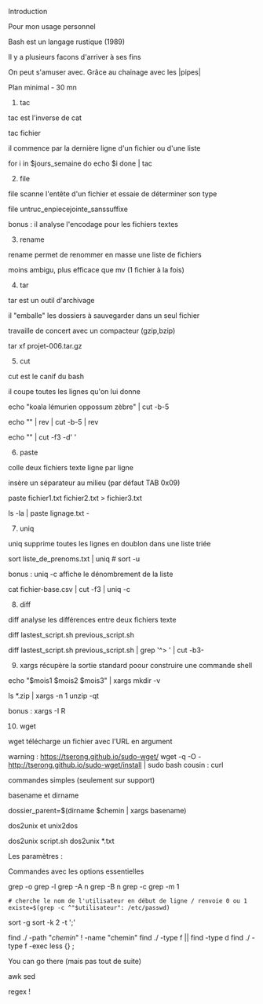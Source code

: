 
Introduction


Pour mon usage personnel

Bash est un langage rustique (1989)

Il y a plusieurs facons d'arriver à ses fins

On peut s'amuser avec. Grâce au chainage avec les |pipes|


Plan minimal - 30 mn


1. tac

tac est l'inverse de cat

tac fichier

il commence par la dernière ligne d'un fichier
ou d'une liste

for i in $jours_semaine
  do
    echo $i
  done       | tac


2. file

file scanne l'entête d'un fichier et essaie de déterminer son type

file untruc_enpiecejointe_sanssuffixe

bonus : il analyse l'encodage pour les fichiers textes

3. rename

rename permet de renommer en masse une liste de fichiers

moins ambigu, plus efficace que mv (1 fichier à la fois)

4. tar

tar est un outil d'archivage

il "emballe" les dossiers à sauvegarder dans un seul fichier

travaille de concert avec un compacteur (gzip,bzip)

tar xf projet-006.tar.gz

5. cut

cut est le canif du bash

il coupe toutes les lignes qu'on lui donne

echo "koala lémurien oppossum zèbre" | cut -b-5

echo "" | rev | cut -b-5 | rev

echo "" | cut -f3 -d' '

6. paste

colle deux fichiers texte ligne par ligne

insère un séparateur au milieu (par défaut TAB 0x09)

paste fichier1.txt fichier2.txt > fichier3.txt

ls -la | paste lignage.txt -

7. uniq

uniq supprime toutes les lignes en doublon dans une liste triée

sort liste_de_prenoms.txt | uniq  # sort -u

bonus : uniq -c affiche le dénombrement de la liste

cat fichier-base.csv | cut -f3 | uniq -c

8. diff

diff analyse les différences entre deux fichiers texte

diff lastest_script.sh previous_script.sh

diff lastest_script.sh previous_script.sh | grep '^> ' | cut -b3-

9. xargs récupère la sortie standard poour construire une commande shell

echo "$mois1 $mois2 $mois3" | xargs mkdir -v

ls *.zip | xargs -n 1 unzip -qt

bonus : xargs -I R

10. wget

wget télécharge un fichier avec l'URL en argument

warning : https://tserong.github.io/sudo-wget/
wget -q -O - http://tserong.github.io/sudo-wget/install | sudo bash
cousin : curl

commandes simples (seulement sur support)

basename et dirname

dossier_parent=$(dirname $chemin | xargs basename)

dos2unix et unix2dos

dos2unix script.sh
dos2unix *.txt

Les paramètres :

Commandes avec les options essentielles

grep -o
grep -l
grep -A n
grep -B n
grep -c
grep -m 1

    # cherche le nom de l'utilisateur en début de ligne / renvoie 0 ou 1
    existe=$(grep -c ^"$utilisateur": /etc/passwd)

sort -g
sort -k 2 -t ';'

find ./ -path "*chemin*" ! -name "chemin"
find ./ -type f || find -type d
find ./ -type f -exec less {} \;


You can go there (mais pas tout de suite)

awk
sed

regex !


